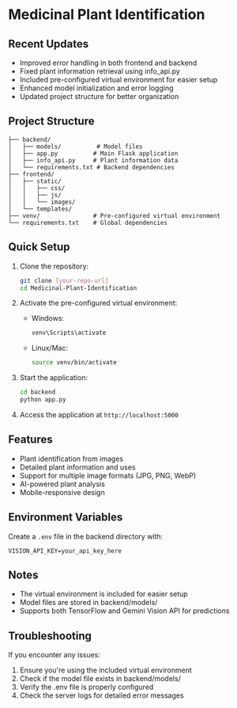 # Medicinal Plant Identification

## Recent Updates
- Improved error handling in both frontend and backend
- Fixed plant information retrieval using info_api.py
- Included pre-configured virtual environment for easier setup
- Enhanced model initialization and error logging
- Updated project structure for better organization

## Project Structure
```
├── backend/
│   ├── models/          # Model files
│   ├── app.py          # Main Flask application
│   ├── info_api.py     # Plant information data
│   └── requirements.txt # Backend dependencies
├── frontend/
│   ├── static/
│   │   ├── css/
│   │   ├── js/
│   │   └── images/
│   └── templates/
├── venv/               # Pre-configured virtual environment
└── requirements.txt    # Global dependencies
```

## Quick Setup
1. Clone the repository:
   ```bash
   git clone [your-repo-url]
   cd Medicinal-Plant-Identification
   ```

2. Activate the pre-configured virtual environment:
   - Windows:
     ```bash
     venv\Scripts\activate
     ```
   - Linux/Mac:
     ```bash
     source venv/bin/activate
     ```

3. Start the application:
   ```bash
   cd backend
   python app.py
   ```

4. Access the application at `http://localhost:5000`

## Features
- Plant identification from images
- Detailed plant information and uses
- Support for multiple image formats (JPG, PNG, WebP)
- AI-powered plant analysis
- Mobile-responsive design

## Environment Variables
Create a `.env` file in the backend directory with:
```
VISION_API_KEY=your_api_key_here
```

## Notes
- The virtual environment is included for easier setup
- Model files are stored in backend/models/
- Supports both TensorFlow and Gemini Vision API for predictions

## Troubleshooting
If you encounter any issues:
1. Ensure you're using the included virtual environment
2. Check if the model file exists in backend/models/
3. Verify the .env file is properly configured
4. Check the server logs for detailed error messages
